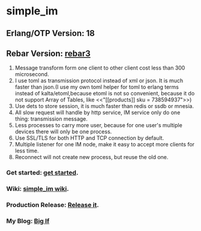 # simple_im
## Erlang/OTP Version: 18
## Rebar Version: [rebar3](https://www.rebar3.org/)

1. Message transform form one client to other client cost less than 300 microsecond.
2. I use toml as transmission protocol instead of xml or json. It is much faster than json.(I use my own toml helper for toml to erlang terms instead of kalta/etoml,because etoml is not so convenient, because it do not support Array of Tables, like <<"[[products]] sku = 738594937">>)
3. Use dets to store session, it is much faster than redis or ssdb or mnesia.
4. All slow request will handle by http service, IM service only do one thing: transmission message.
5. Less processes to carry more user, because for one user's multiple devices there will only be one process.
6. Use SSL/TLS for both HTTP and TCP connection by default.
7. Multiple listener for one IM node, make it easy to accept more clients for less time.
8. Reconnect will not create new process, but reuse the old one.


### Get started: [get started](https://github.com/wudixiaotie/simple_im/wiki/8.Getting-started).
### Wiki: [simple_im wiki](https://github.com/wudixiaotie/simple_im/wiki).
### Production Release: [Release it](https://github.com/wudixiaotie/simple_im/wiki/9.Release-it%EF%BC%81).
### My Blog: [Big If](https://wudixiaotie.github.io)